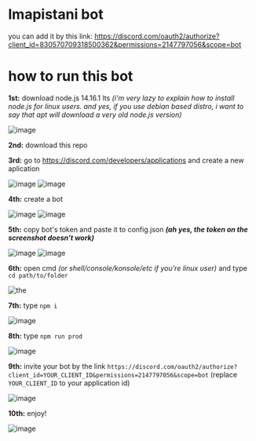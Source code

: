 # lmapistani bot
you can add it by this link: https://discord.com/oauth2/authorize?client_id=830570709318500362&permissions=2147797056&scope=bot

# how to run this bot
**1st:** download node.js 14.16.1 lts *(i'm very lazy to explain how to install node.js for linux users. and yes, if you use debian based distro, i want to say that apt will download a very old node.js version)*

![image](https://user-images.githubusercontent.com/52089595/116317142-9ecead80-a7bb-11eb-9ff6-e55e9479a473.png)

**2nd:** download this repo

**3rd:** go to https://discord.com/developers/applications and create a new aplication

![image](https://user-images.githubusercontent.com/52089595/116317428-fe2cbd80-a7bb-11eb-9a5f-d0e1e190ff51.png)
![image](https://user-images.githubusercontent.com/52089595/116317495-10a6f700-a7bc-11eb-8772-664d6ded6cd3.png)

**4th:** create a bot

![image](https://user-images.githubusercontent.com/52089595/116317563-287e7b00-a7bc-11eb-8ed2-508f7044c778.png)
![image](https://user-images.githubusercontent.com/52089595/116317582-2f0cf280-a7bc-11eb-8624-0eeb7f0bf315.png)

**5th:** copy bot's token and paste it to config.json ***(ah yes, the token on the screenshot doesn't work)***

![image](https://user-images.githubusercontent.com/52089595/116317645-48ae3a00-a7bc-11eb-879a-783f1d5f3ba4.png)
![image](https://user-images.githubusercontent.com/52089595/116317759-71ceca80-a7bc-11eb-84d5-c570101e8b89.png)

**6th:** open cmd *(or shell/console/konsole/etc if you're linux user)* and type ```cd path/to/folder```

![the](https://user-images.githubusercontent.com/52089595/116318792-fe2dbd00-a7bd-11eb-9aeb-074dc9c2975b.gif)

**7th:** type ```npm i``` 

![image](https://user-images.githubusercontent.com/52089595/116319191-c115fa80-a7be-11eb-9c4c-5ccce5327577.png)

**8th:** type ```npm run prod``` 

![image](https://user-images.githubusercontent.com/52089595/116319458-3aade880-a7bf-11eb-94ed-35ee7dfcd752.png)


**9th:** invite your bot by the link ```https://discord.com/oauth2/authorize?client_id=YOUR_CLIENT_ID&permissions=2147797056&scope=bot```
(replace ```YOUR_CLIENT_ID``` to your application id)

![image](https://user-images.githubusercontent.com/52089595/116319715-ae4ff580-a7bf-11eb-9980-fc1249f8ef5a.png)

**10th:** enjoy!

![image](https://user-images.githubusercontent.com/52089595/116319840-e0f9ee00-a7bf-11eb-9558-0d7e9517d621.png)
